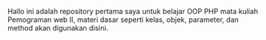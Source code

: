 Hallo ini adalah repository pertama saya untuk belajar OOP PHP mata kuliah Pemograman web II,
materi dasar seperti kelas, objek, parameter, dan method akan digunakan disini.
